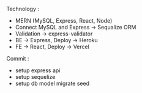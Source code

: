 Technology : 
- MERN (MySQL, Express, React, Node)
- Connect MySQL and Express -> Sequalize ORM
- Validation -> express-validator
- BE -> Express, Deploy -> Heroku
- FE -> React, Deploy -> Vercel

Commit :
- setup express api
- setup sequelize
- setup db model migrate seed
